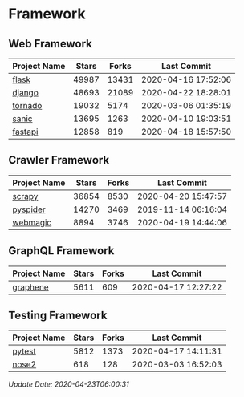 # Framework

## Web Framework

| Project Name | Stars | Forks | Last Commit |
| ------------ | ----- | ----- | ----------- |
| [flask](https://github.com/pallets/flask) | 49987 | 13431 | 2020-04-16 17:52:06 |
| [django](https://github.com/django/django) | 48693 | 21089 | 2020-04-22 18:28:01 |
| [tornado](https://github.com/tornadoweb/tornado) | 19032 | 5174 | 2020-03-06 01:35:19 |
| [sanic](https://github.com/huge-success/sanic) | 13695 | 1263 | 2020-04-10 19:03:51 |
| [fastapi](https://github.com/tiangolo/fastapi) | 12858 | 819 | 2020-04-18 15:57:50 |

## Crawler Framework

| Project Name | Stars | Forks | Last Commit |
| ------------ | ----- | ----- | ----------- |
| [scrapy](https://github.com/scrapy/scrapy) | 36854 | 8530 | 2020-04-20 15:47:57 |
| [pyspider](https://github.com/binux/pyspider) | 14270 | 3469 | 2019-11-14 06:16:04 |
| [webmagic](https://github.com/code4craft/webmagic) | 8894 | 3746 | 2020-04-19 14:44:06 |

## GraphQL Framework

| Project Name | Stars | Forks | Last Commit |
| ------------ | ----- | ----- | ----------- |
| [graphene](https://github.com/graphql-python/graphene) | 5611 | 609 | 2020-04-17 12:27:22 |

## Testing Framework

| Project Name | Stars | Forks | Last Commit |
| ------------ | ----- | ----- | ----------- |
| [pytest](https://github.com/pytest-dev/pytest) | 5812 | 1373 | 2020-04-17 14:11:31 |
| [nose2](https://github.com/nose-devs/nose2) | 618 | 128 | 2020-03-03 16:52:03 |

*Update Date: 2020-04-23T06:00:31*
